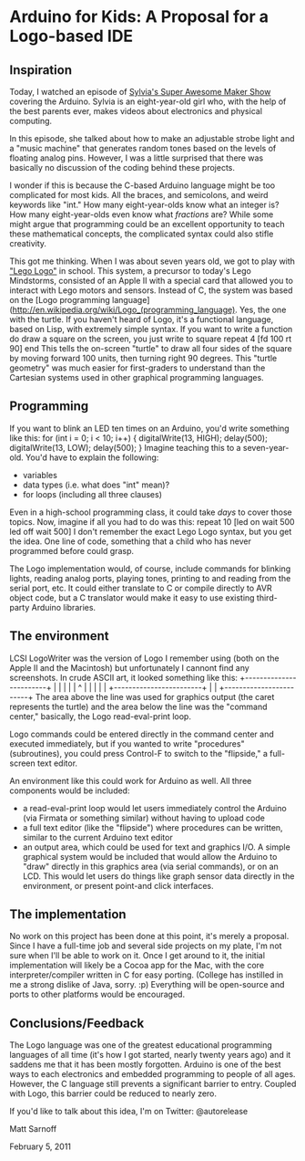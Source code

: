 Arduino for Kids: A Proposal for a Logo-based IDE
=================================================

Inspiration
-----------
Today, I watched an episode of [Sylvia's Super Awesome Maker Show](http://blog.makezine.com/archive/2010/08/super-awesome-sylvia-shows-super-si.html)
covering the Arduino. Sylvia is an eight-year-old girl who, with the help of the
best parents ever, makes videos about electronics and physical computing.

In this episode, she talked about how to make an adjustable strobe light and a
"music machine" that generates random tones based on the levels of floating
analog pins. However, I was a little surprised that there was basically no
discussion of the coding behind these projects.

I wonder if this is because the C-based Arduino language might be too
complicated for most kids. All the braces, and semicolons, and weird keywords
like "int." How many eight-year-olds know what an integer is? How many
eight-year-olds even know what _fractions_ are? While some might argue that
programming could be an excellent opportunity to teach these mathematical
concepts, the complicated syntax could also stifle creativity.

This got me thinking. When I was about seven years old, we got to play with
["Lego Logo"](http://en.wikipedia.org/wiki/Lego_Logo) in school. This system,
a precursor to today's Lego Mindstorms, consisted of an Apple II with a special
card that allowed you to interact with Lego motors and sensors. Instead of C,
the system was based on the [Logo programming language](http://en.wikipedia.org/wiki/Logo_(programming_language).
Yes, the one with the turtle. If you haven't heard of Logo, it's a functional language, based on Lisp, with extremely simple syntax. If you want to write a function do draw a square on the screen, you just write
    to square
    repeat 4 [fd 100 rt 90]
    end
This tells the on-screen "turtle" to draw all four sides of the square by moving
forward 100 units, then turning right 90 degrees. This "turtle geometry" was
much easier for first-graders to understand than the Cartesian systems used in
other graphical programming languages.

Programming
-----------
If you want to blink an LED ten times on an Arduino, you'd write something like
this:
    for (int i = 0; i < 10; i++)
    {
      digitalWrite(13, HIGH);
      delay(500);
      digitalWrite(13, LOW);
      delay(500);
    }
Imagine teaching this to a seven-year-old. You'd have to explain the following:

* variables
* data types (i.e. what does "int" mean)?
* for loops (including all three clauses)

Even in a high-school programming class, it could take _days_ to cover those
topics. Now, imagine if all you had to do was this:
    repeat 10 [led on wait 500 led off wait 500]
I don't remember the exact Lego Logo syntax, but you get the idea. One line of
code, something that a child who has never programmed before could grasp.

The Logo implementation would, of course, include commands for blinking lights,
reading analog ports, playing tones, printing to and reading from the serial
port, etc. It could either translate to C or compile directly to AVR object 
code, but a C translator would make it easy to use existing third-party Arduino
libraries.

The environment
---------------
LCSI LogoWriter was the version of Logo I remember using (both on the Apple II
and the Macintosh) but unfortunately I cannont find any screenshots. In crude
ASCII art, it looked something like this:
    +------------------------+
    |                        |
    |                        |
    |           ^            |
    |                        |
    |                        |
    +------------------------+
    |                        |
    +------------------------+
The area above the line was used for graphics output (the caret represents the 
turtle) and the area below the line was the "command center," basically, the
Logo read-eval-print loop.

Logo commands could be entered directly in the command center and executed
immediately, but if you wanted to write "procedures" (subroutines), you could
press Control-F to switch to the "flipside," a full-screen text editor.

An environment like this could work for Arduino as well. All three components
would be included:

* a read-eval-print loop would let users immediately control the Arduino (via
  Firmata or something similar) without having to upload code
* a full text editor (like the "flipside") where procedures can be written,
  similar to the current Arduino text editor
* an output area, which could be used for text and graphics I/O. A simple
  graphical system would be included that would allow the Arduino to "draw"
  directly in this graphics area (via serial commands), or on an LCD. This would
  let users do things like graph sensor data directly in the environment, or
  present point-and click interfaces.

The implementation
------------------
No work on this project has been done at this point, it's merely a proposal.
Since I have a full-time job and several side projects on my plate, I'm not sure
when I'll be able to work on it. Once I get around to it, the initial
implementation will likely be a Cocoa app for the Mac, with the core
interpreter/compiler written in C for easy porting. (College has instilled in me
a strong dislike of Java, sorry. :p) Everything will be open-source and ports to
other platforms would be encouraged.

Conclusions/Feedback
--------------------
The Logo language was one of the greatest educational programming languages of
all time (it's how I got started, nearly twenty years ago) and it saddens me
that it has been mostly forgotten. Arduino is one of the best ways to each
electronics and embedded programming to people of all ages. However, the C
language still prevents a significant barrier to entry. Coupled with Logo, this
barrier could be reduced to nearly zero.

If you'd like to talk about this idea, I'm on Twitter: @autorelease

Matt Sarnoff

February 5, 2011

